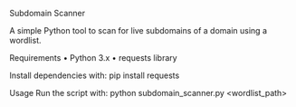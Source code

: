 Subdomain Scanner

A simple Python tool to scan for live subdomains of a domain using a wordlist.

Requirements
	•	Python 3.x
	•	requests library

Install dependencies with:
pip install requests


Usage
Run the script with:
python subdomain_scanner.py <domain> <wordlist_path>
